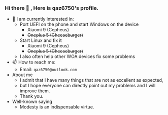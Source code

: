 ### Hi there 👋 , Here is qaz6750's profile.

* 🔭 I am currently interested in:
  * Port UEFI on the phone and start Windows on the device
    * Xiaomi 9  (Cepheus)
    * ~~Oneplus 5 (Cheeseburger)~~
  * Start Linux and fix it
    * Xiaomi 9  (Cepheus)
    * ~~Oneplus 5 (Cheeseburger)~~
  * I also often help other WOA devices fix some problems
* 📫 How to reach me: 
  * Email: `qaz6750@outlook.com`
* About me
  *  I admit that I have many things that are not as excellent as expected,
  *  but I hope everyone can directly point out my problems and I will improve them.
  *  Thank you.
* Well-known saying
  * Modesty is an indispensable virtue.  
